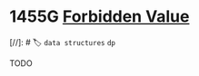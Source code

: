 # **1455G** [Forbidden Value](https://codeforces.com/contest/1455/problem/G)

[//]: # 🏷 `data structures` `dp`

TODO
